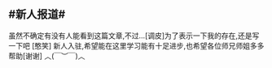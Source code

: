 ## #新人报道#

虽然不确定有没有人能看到这篇文章,不过...[调皮]为了表示一下我的存在,还是写一下吧 [憨笑]
新人入驻,希望能在这里学习能有十足进步,也希望各位师兄师姐多多帮助[谢谢]
︿(￣︶￣)︿
